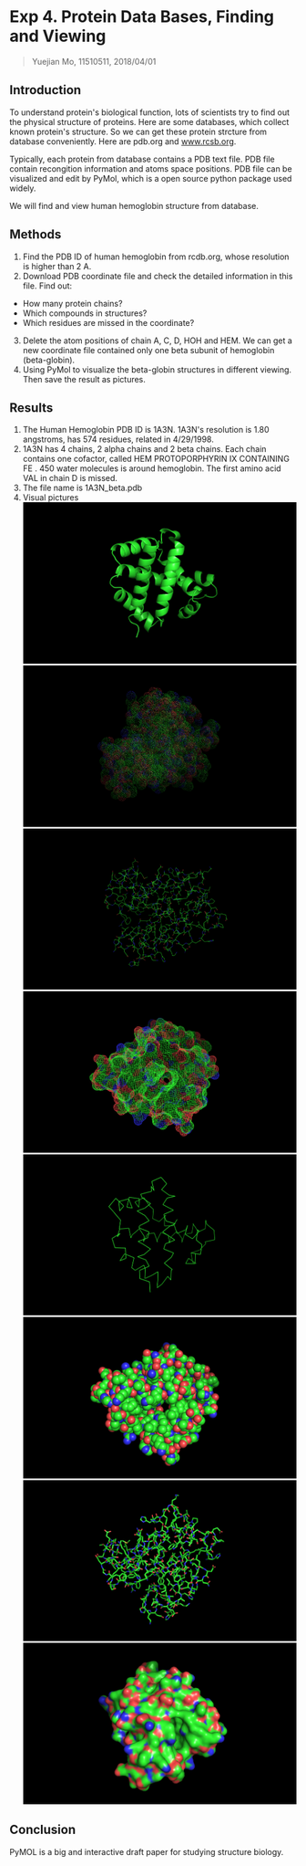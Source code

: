 # Exp 4. Protein Data Bases, Finding and Viewing

> Yuejian Mo, 11510511, 2018/04/01

## Introduction
To understand protein's biological function, lots of scientists try to find 
out the physical structure of proteins. Here are some databases, which 
collect known protein's structure. So we can get these protein strcture from
database conveniently. Here are pdb.org and www.rcsb.org.

Typically, each protein from database contains a PDB text file. PDB file 
contain recongition information and atoms space positions. PDB file can be
visualized and edit by PyMol, which is a open source python package used
widely.

We will find and view human hemoglobin structure from database.

## Methods

1. Find the PDB ID of human hemoglobin from rcdb.org, whose resolution is 
higher than 2 A.
2. Download PDB coordinate file and check the detailed information in 
this file. Find out:
- How many protein chains?
- Which compounds in structures?
- Which residues are missed in the coordinate?
3. Delete the atom positions of chain A, C, D, HOH and HEM. We can get a 
new coordinate file contained only one beta subunit of hemoglobin
(beta-globin).
4. Using PyMol to visualize the beta-globin structures in different viewing.
Then save the result as pictures.

## Results

1. The Human Hemoglobin PDB ID is 1A3N. 1A3N's resolution is 1.80 angstroms,
has 574 residues, related in 4/29/1998.
2. 1A3N has 4 chains, 2 alpha chains and 2 beta chains. Each chain contains
one cofactor, called HEM PROTOPORPHYRIN IX CONTAINING FE . 450 water 
molecules is around hemoglobin. The first amino acid VAL in chain D is 
missed. 
3. The file name is 1A3N_beta.pdb
4. Visual pictures
![carton view](carton.png)
![dots view](dots.png)
![line view](line.png)
![mesh view](mesh.png)
![ribon view](ribon.png)
![spheres view](spheres.png)
![sticks view](sticks.png)
![](surface.png)

## Conclusion
PyMOL is a big and interactive draft paper for studying structure biology.
